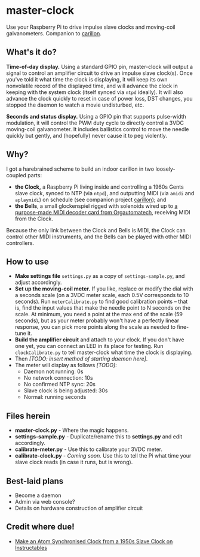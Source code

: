 # master-clock
Use your Raspberry Pi to drive impulse slave clocks and moving-coil galvanometers. Companion to [carillon](https://github.com/clockspot/carillon).

## What's it do?
**Time-of-day display.** Using a standard GPIO pin, master-clock will output a signal to control an amplifier circuit to drive an impulse slave clock(s). Once you've told it what time the clock is displaying, it will keep its own nonvolatile record of the displayed time, and will advance the clock in keeping with the system clock (itself synced via `ntpd` ideally). It will also advance the clock quickly to reset in case of power loss, DST changes, you stopped the daemon to watch a movie undisturbed, etc.

**Seconds and status display.** Using a GPIO pin that supports pulse-width modulation, it will control the PWM duty cycle to directly control a 3VDC moving-coil galvanometer. It includes ballistics control to move the needle quickly but gently, and (hopefully) never cause it to peg violently.

## Why?
I got a harebrained scheme to build an indoor carillon in two loosely-coupled parts:

* **the Clock,** a Raspberry Pi living inside and controlling a 1960s Gents slave clock, synced to NTP (via `ntpd`), and outputting MIDI (via `amidi` and `aplaymidi`) on schedule (see companion project [carillon](https://github.com/clockspot/carillon)); and
* **the Bells**, a small glockenspiel rigged with solenoids wired up to [a purpose-made MIDI decoder card from Orgautomatech](http://www.orgautomatech.com/), receiving MIDI from the Clock.

Because the only link between the Clock and Bells is MIDI, the Clock can control other MIDI instruments, and the Bells can be played with other MIDI controllers.

## How to use
* **Make settings file** `settings.py` as a copy of `settings-sample.py`, and adjust accordingly.
* **Set up the moving-coil meter.** If you like, replace or modify the dial with a seconds scale (on a 3VDC meter scale, each 0.5V corresponds to 10 seconds). Run `meterCalibrate.py` to find good calibration points – that is, find the input values that make the needle point to N seconds on the scale. At minimum, you need a point at the max end of the scale (59 seconds), but as your meter probably won't have a perfectly linear response, you can pick more points along the scale as needed to fine-tune it.
* **Build the amplifier circuit** and attach to your clock. If you don't have one yet, you can connect an LED in its place for testing. Run `clockCalibrate.py` to tell master-clock what time the clock is displaying.
* Then *[TODO: insert method of starting daemon here]*.
* The meter will display as follows *[TODO]*:
  * Daemon not running: 0s
  * No network connection: 10s
  * No confirmed NTP sync: 20s
  * Slave clock is being adjusted: 30s
  * Normal: running seconds

## Files herein
* **master-clock.py** - Where the magic happens.
* **settings-sample.py** - Duplicate/rename this to **settings.py** and edit accordingly.
* **calibrate-meter.py** - Use this to calibrate your 3VDC meter.
* **calibrate-clock.py** - *Coming soon.* Use this to tell the Pi what time your slave clock reads (in case it runs, but is wrong).

## Best-laid plans
* Become a daemon
* Admin via web console?
* Details on hardware construction of amplifier circuit

## Credit where due!
* [Make an Atom Synchronised Clock from a 1950s Slave Clock on Instructables](http://www.instructables.com/id/Make-an-Atom-Synchronised-Clock-from-a-1950s-Slav/)